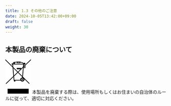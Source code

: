 ```yaml
---
title: 1.3 その他のご注意
date: 2024-10-05T13:42:00+09:00
draft: false
weight: 30
---
```


## 本製品の廃棄について

![Caution](images/trush.png)
本製品を廃棄する際は、使用場所もしくはお住まいの自治体のルールに従って、適切に対応ください。